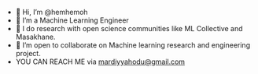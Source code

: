 - 👋 Hi, I’m @hemhemoh
- 👀 I’m a Machine Learning Engineer
- 🌱 I do research with open science communities like ML Collective and Masakhane.
- 💞️ I’m open to collaborate on Machine learning research and engineering project.
- YOU CAN REACH ME via mardiyyahodu@gmail.com

<!---
hemhemoh/hemhemoh is a ✨ special ✨ repository because its `README.md` (this file) appears on your GitHub profile.
You can click the Preview link to take a look at your changes.
--->
